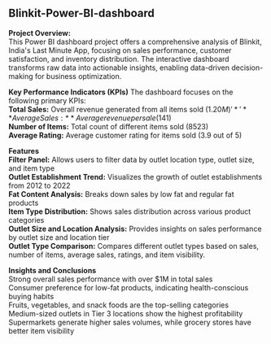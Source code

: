 ## Blinkit-Power-BI-dashboard
**Project Overview:**    
This Power BI dashboard project offers a comprehensive analysis of Blinkit, India's Last Minute App, focusing on sales performance, customer satisfaction, and inventory distribution. The interactive dashboard transforms raw data into actionable insights, enabling data-driven decision-making for business optimization.  

**Key Performance Indicators (KPIs)**
The dashboard focuses on the following primary KPIs:   
**Total Sales:** Overall revenue generated from all items sold ($1.20M)     
'*' **Average Sales:** Average revenue per sale ($141)   
**Number of Items:** Total count of different items sold (8523)   
**Average Rating:** Average customer rating for items sold (3.9 out of 5)   

**Features**  
**Filter Panel:** Allows users to filter data by outlet location type, outlet size, and item type   
**Outlet Establishment Trend:** Visualizes the growth of outlet establishments from 2012 to 2022    
**Fat Content Analysis:** Breaks down sales by low fat and regular fat products    
**Item Type Distribution:** Shows sales distribution across various product categories   
**Outlet Size and Location Analysis:** Provides insights on sales performance by outlet size and location tier   
**Outlet Type Comparison:** Compares different outlet types based on sales, number of items, average sales, ratings, and item visibility.   

**Insights and Conclusions**   
Strong overall sales performance with over $1M in total sales   
Consumer preference for low-fat products, indicating health-conscious buying habits   
Fruits, vegetables, and snack foods are the top-selling categories  
Medium-sized outlets in Tier 3 locations show the highest profitability   
Supermarkets generate higher sales volumes, while grocery stores have better item visibility
